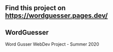 ## Find this project on https://wordguesser.pages.dev/

## WordGuesser

Word Gusser WebDev Project - Summer 2020

